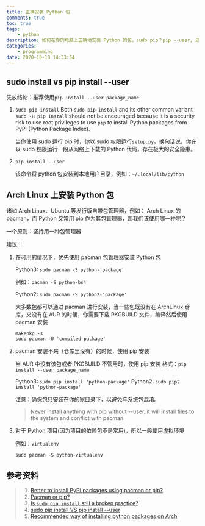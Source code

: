 ```yaml
---
title: 正确安装 Python 包
comments: true
toc: true
tags:
    - python
description: 如何在你的电脑上正确地安装 Python 的包，sudo pip？pip --user, 还是直接使用你的 Linux 自带的包管理器
categories:
    - programming
date: 2020-10-10 14:33:54
---
```


## sudo install vs pip install --user

先放结论：推荐使用`pip install --user package_name`

1. `sudo pip install`
   Both `sudo pip install` and its other common variant `sudo -H pip install` should not be encouraged because it is a security risk to use root privileges to use `pip` to install Python packages from PyPI (Python Package Index).

    当你使用 sudo 运行 pip 时，你以 sudo 权限运行`setup.py`。换句话说，你在以 sudo 权限运行一段从网络上下载的 Python 代码，存在极大的安全隐患。

2. `pip install --user`

    该命令将 python 包安装到本地用户目录，例如：`~/.local/lib/python`

## Arch Linux 上安装 Python 包

诸如 Arch Linux、Ubuntu 等发行版自带包管理器，例如： Arch Linux 的 pacman，而 Python 又常用 pip 作为其包管理器，那我们该使用哪一种呢？

一个原则：坚持用一种包管理器

建议：

1. 在可用的情况下，优先使用 pacman 包管理器安装 Python 包

    Python3: `sudo pacman -S python-'package'`

    例如：`pacman -S python-bs4`

    Python2: `sudo pacman -S python2-'package'`

    大多数包都可以通过 pacman 进行安装，当一些包既没有在 ArchLinux 仓库，又没有在 AUR 的时候，你需要下载 PKGBUILD 文件，编译然后使用 pacman 安装

    ```shell
    makepkg -s
    sudo pacman -U 'compiled-package'
    ```

1. pacman 安装不来（仓库里没有）的时候，使用 pip 安装

    当 AUR 中没有该包或者 PKGBUILD 不管用时，使用 pip 安装
    格式：`pip install --user package_name`

    Python3: `sudo pip install 'python-package'`
    Python2: `sudo pip2 install 'python-package'`

    注意：确保包只安装在你的家目录下，以避免与系统包混淆。

    > Never install anything with pip without --user, it will install files to the system and conflict with pacman

1. 对于 Python 项目(因为项目的依赖包不是常用)，所以一般使用虚拟环境

    例如：`virtualenv`

    `sudo pacman -S python-virtualenv`

## 参考资料

> 1. [Better to install PyPI packages using pacman or pip?](https://bbs.archlinux.org/viewtopic.php?id=139264)
> 2. [Pacman or pip?](https://www.reddit.com/r/archlinux/comments/dzbbgc/pacman_or_pip/)
> 3. [Is `sudo pip install` still a broken practice?](https://askubuntu.com/questions/802544/is-sudo-pip-install-still-a-broken-practice)
> 4. [sudo pip install VS pip install --user](https://stackoverflow.com/questions/29310688/sudo-pip-install-vs-pip-install-user)
> 5. [Recommended way of installing python packages on Arch](https://unix.stackexchange.com/questions/76389/recommended-way-of-installing-python-packages-on-arch)
